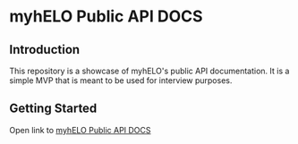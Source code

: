<!-- Create a readme saying that this is repository showcasing MVP for myhELO public API DOCS for interview purposes -->


# myhELO Public API DOCS

## Introduction

This repository is a showcase of myhELO's public API documentation. It is a simple MVP that is meant to be used for interview purposes.

## Getting Started

Open link to [myhELO Public API DOCS](https://myhelo.streamlit.app/)